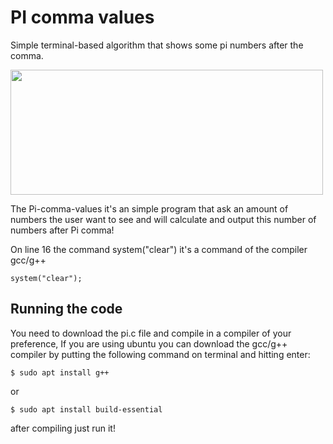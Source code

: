 # PI comma values
Simple terminal-based algorithm that shows some pi numbers after the comma.

<img src="PiTerminal.gif" width="500" height="200">

The Pi-comma-values it's an simple program that ask an amount of numbers the user want to see and will calculate and output this number of numbers after Pi comma!
       
On line 16 the command system("clear") it's a command of the compiler gcc/g++<br>
  
    system("clear"); 
    
    
## Running the code
You need to download the pi.c file and compile in a compiler of your preference,
If you are using ubuntu you can download the gcc/g++ compiler by putting the following command on terminal and hitting enter:
    
    $ sudo apt install g++
    
or

    $ sudo apt install build-essential
    
after compiling just run it!
